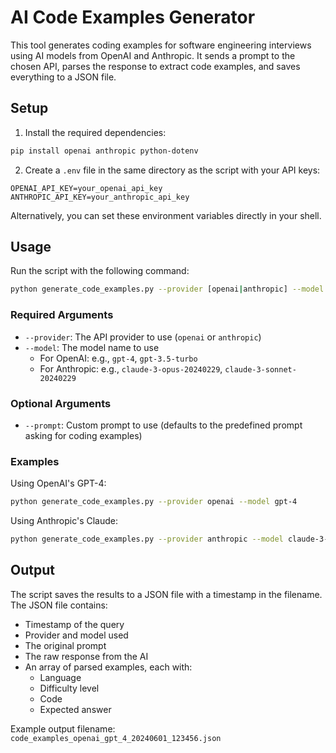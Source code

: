 # AI Code Examples Generator

This tool generates coding examples for software engineering interviews using AI models from OpenAI and Anthropic. It sends a prompt to the chosen API, parses the response to extract code examples, and saves everything to a JSON file.

## Setup

1. Install the required dependencies:
```bash
pip install openai anthropic python-dotenv
```

2. Create a `.env` file in the same directory as the script with your API keys:
```
OPENAI_API_KEY=your_openai_api_key
ANTHROPIC_API_KEY=your_anthropic_api_key
```

Alternatively, you can set these environment variables directly in your shell.

## Usage

Run the script with the following command:

```bash
python generate_code_examples.py --provider [openai|anthropic] --model [model_name]
```

### Required Arguments

- `--provider`: The API provider to use (`openai` or `anthropic`)
- `--model`: The model name to use
  - For OpenAI: e.g., `gpt-4`, `gpt-3.5-turbo`
  - For Anthropic: e.g., `claude-3-opus-20240229`, `claude-3-sonnet-20240229`

### Optional Arguments

- `--prompt`: Custom prompt to use (defaults to the predefined prompt asking for coding examples)

### Examples

Using OpenAI's GPT-4:
```bash
python generate_code_examples.py --provider openai --model gpt-4
```

Using Anthropic's Claude:
```bash
python generate_code_examples.py --provider anthropic --model claude-3-opus-20240229
```

## Output

The script saves the results to a JSON file with a timestamp in the filename. The JSON file contains:

- Timestamp of the query
- Provider and model used
- The original prompt
- The raw response from the AI
- An array of parsed examples, each with:
  - Language
  - Difficulty level
  - Code
  - Expected answer

Example output filename: `code_examples_openai_gpt_4_20240601_123456.json`
